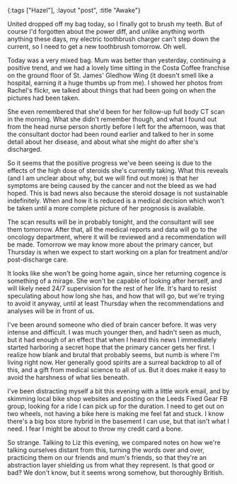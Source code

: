 {:tags ["Hazel"], :layout "post", :title "Awake"}

United dropped off my bag today, so I finally got to brush my teeth. But of course I'd forgotten about the power diff, and unlike anything worth anything these days, my electric toothbrush charger can't step down the current, so I need to get a new toothbrush tomorrow. Oh well.

Today was a very mixed bag. Mum was better than yesterday, continuing a positive trend, and we had a lovely time sitting in the Costa Coffee franchise on the ground floor of St. James' Gledhow Wing (it doesn't smell like a hospital, earning it a huge thumbs up from me). I showed her photos from Rachel's flickr, we talked about things that had been going on when the pictures had been taken.

She even remembered that she'd been for her follow-up full body CT scan in the morning. What she didn't remember though, and what I found out from the head nurse person shortly before I left for the afternoon, was that the consultant doctor had been round earlier and talked to her in some detail about her disease, and about what she might do after she's discharged.

So it seems that the positive progress we've been seeing is due to the effects of the high dose of steroids she's currently taking. What this reveals (and I am unclear about why, but we will find out more) is that her symptoms are being caused by the cancer and not the bleed as we had hoped. This is bad news also because the steroid dosage is not sustainable indefinitely. When and how it is reduced is a medical decision which won't be taken until a more complete picture of her prognosis is available.

The scan results will be in probably tonight, and the consultant will see them tomorrow. After that, all the medical reports and data will go to the oncology department, where it will be reviewed and a recommendation will be made. Tomorrow we may know more about the primary cancer, but Thursday is when we expect to start working on a plan for treatment and/or post-discharge care.

It looks like she won't be going home again, since her returning cogence is something of a mirage. She won't be capable of looking after herself, and will likely need 24/7 supervision for the rest of her life. It's hard to resist speculating about how long she has, and how that will go, but we're trying to avoid it anyway, until at least Thursday when the recommendations and analyses will be in front of us.

I've been around someone who died of brain cancer before. It was very intense and difficult. I was much younger then, and hadn't seen as much, but it had enough of an effect that when I heard this news I immediately started harboring a secret hope that the primary cancer gets her first. I realize how blank and brutal that probably seems, but numb is where I'm living right now. Her generally good spirits are a surreal backdrop to all of this, and a gift from medical science to all of us. But it does make it easy to avoid the harshness of what lies beneath.

I've been distracting myself a bit this evening with a little work email, and by skimming local bike shop websites and posting on the Leeds Fixed Gear FB group, looking for a ride I can pick up for the duration. I need to get out on two wheels, not having a bike here is making me feel fat and stuck. I know there's a big box store hybrid in the basement I can use, but that isn't what I need. I fear I might be about to throw my credit card a bone.

So strange. Talking to Liz this evening, we compared notes on how we're talking ourselves distant from this, turning the words over and over, practicing them on our friends and mum's friends, so that they're an abstraction layer shielding us from what they represent. Is that good or bad? We don't know, but it seems wrong somehow, but thoroughly British.